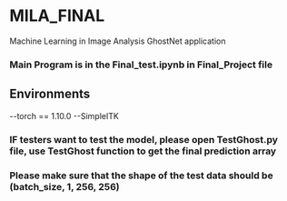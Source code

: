 # MILA_FINAL
Machine Learning in Image Analysis GhostNet application
### Main Program is in the Final_test.ipynb in Final_Project file
## Environments
  --torch == 1.10.0
  --SimpleITK
### IF testers want to test the model, please open TestGhost.py file, use TestGhost function to get the final prediction array
### Please make sure that the shape of the test data should be (batch_size, 1, 256, 256)
